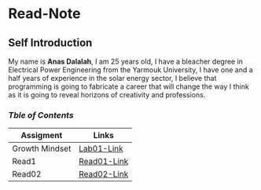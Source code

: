 # Read-Note

## Self Introduction

My name is **Anas Dalalah**, I am 25 years old, I have a bleacher degree in Electrical Power Engineering from the Yarmouk University, I have one and a half years of experience in the solar energy sector, I believe that programming is going to fabricate a career that will change the way I think as it is going to reveal horizons of creativity and professions.

### *Tble of Contents*

| Assigment   |Links |
| ----------- | ----------- |
| Growth Mindset    | [Lab01-Link]()       |
|Read1 | [Read01-Link]()        |
| Read02|[Read02-Link]()|
